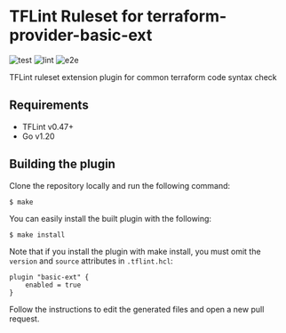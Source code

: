 # TFLint Ruleset for terraform-provider-basic-ext

![test](https://img.shields.io/github/workflow/status/henworth/tflint-ruleset-basic-ext/build?label=build)
![lint](https://img.shields.io/github/workflow/status/henworth/tflint-ruleset-basic-ext/lint?label=lint)
![e2e](https://img.shields.io/github/workflow/status/henworth/tflint-ruleset-basic-ext/e2e?label=e2e)

TFLint ruleset extension plugin for common terraform code syntax check

## Requirements

- TFLint v0.47+
- Go v1.20

## Building the plugin

Clone the repository locally and run the following command:

```shell
$ make
```

You can easily install the built plugin with the following:

```shell
$ make install
```

Note that if you install the plugin with make install, you must omit the `version` and `source` attributes in `.tflint.hcl`:

```hcl
plugin "basic-ext" {
    enabled = true
}
```

Follow the instructions to edit the generated files and open a new pull request.
